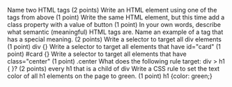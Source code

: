 Name two HTML tags (2 points) <head> <body>
Write an HTML element using one of the tags from above (1 point) <body></body>
Write the same HTML element, but this time add a class property with a value of button (1 point) <body class="button">
In your own words, describe what semantic (meaningful) HTML tags are. Name an example of a tag that has a special meaning. (2 points) 
Write a selector to target all div elements (1 point) div {}
Write a selector to target all elements that have id="card" (1 point) #card {}
Write a selector to target all elements that have class="center" (1 point) .center
What does the following rule target: div > h1 { }? (2 points) every h1 that is a child of div
Write a CSS rule to set the text color of all h1 elements on the page to green. (1 point) h1 {color: green;}
